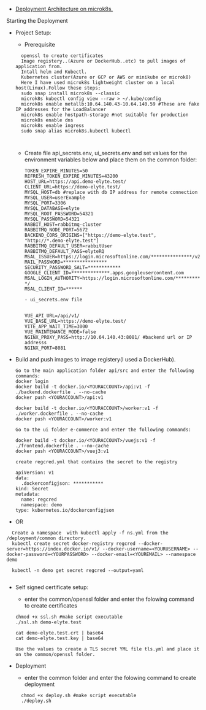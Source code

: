 

- [Deployment Architecture on microk8s.](./doc/architecture.png)

Starting the Deployment

- Project Setup:

  - Prerequisite

  ```
    openssl to create certificates
    Image registery..(Azure or DockerHub..etc) to pull images of application from.
    Intall helm and Kubectl. 
    Kubernetes cluster(Azure or GCP or AWS or minikube or microk8)
    Here I have used microk8s lightweight cluster on a local host(Linux).Follow these steps;
    sudo snap install microk8s --classic
    microk8s kubectl config view --raw > ~/.kube/config
    microk8s enable metallb:10.64.140.43-10.64.140.59 #These are fake IP addresses for the LoadBalancer
    microk8s enable hostpath-storage #not suitable for production
    microk8s enable dns
    microk8s enable ingress
    sudo snap alias microk8s.kubectl kubectl
   


  ```

  - Create file api_secrets.env, ui_secrets.env and set values for the environment variables below and place them on the common folder:

      ```
      TOKEN_EXPIRE_MINUTES=50
      REFRESH_TOKEN_EXPIRE_MINUTES=43200
      HOST_URL=https://api.demo-elyte.test/
      CLIENT_URL=https://demo-elyte.test/
      MYSQL_HOST=db #replace with db IP address for remote connection
      MYSQL_USER=userExample
      MYSQL_PORT=3306
      MYSQL_DATABASE=elyte
      MYSQL_ROOT_PASSWORD=54321
      MYSQL_PASSWORD=54321
      RABBIT_HOST=rabbitmq-cluster
      RABBITMQ_NODE_PORT=5672
      BACKEND_CORS_ORIGINS=["https://demo-elyte.test", "http://*.demo-elyte.test"]
      RABBITMQ_DEFAULT_USER=rabbitUser
      RABBITMQ_DEFAULT_PASS=elyteRQ
      MSAL_ISSUER=https://login.microsoftonline.com/***************/v2.0
      MAIL_PASSWORD=****************
      SECURITY_PASSWORD_SALT=************
      GOOGLE_CLIENT_ID=**************.apps.googleusercontent.com
      MSAL_LOGIN_AUTHORITY=https://login.microsoftonline.com/********** */
      MSAL_CLIENT_ID=******
    
      - ui_secrets.env file

     
      VUE_API_URL=/api/v1/
      VUE_BASE_URL=https://demo-elyte.test/
      VITE_APP_WAIT_TIME=3000
      VUE_MAINTENANCE_MODE=false
      NGINX_PROXY_PASS=http://10.64.140.43:8081/ #backend url or IP addresss
      NGINX_PORT=8081

      ```
- Build and push images to image registery(I used a DockerHub).

  ```
  Go to the main application folder api/src and enter the following commands:
  docker login
  docker build -t docker.io/<YOURACCOUNT>/api:v1 -f ./backend.dockerfile . --no-cache
  docker push <YOURACCOUNT>/api:v1

  docker build -t docker.io/<YOURACCOUNT>/worker:v1 -f ./worker.dockerfile . --no-cache
  docker push <YOURACCOUNT>/worker:v1

  Go to the ui folder e-commerce and enter the following commands:

  docker build -t docker.io/<YOURACCOUNT>/vuejs:v1 -f ./frontend.dockerfile . --no-cache
  docker push <YOURACCOUNT>/vuej3:v1

  create regcred.yml that contains the secret to the registry

  apiVersion: v1
  data:
    .dockerconfigjson: ***********
  kind: Secret
  metadata:
    name: regcred
    namespace: demo
  type: kubernetes.io/dockerconfigjson
-  OR
```
  Create a namespace  with kubectl apply -f ns.yml from the /deployment/common directory.
  kubectl create secret docker-registry regcred --docker-server=https://index.docker.io/v1/ --docker-username=<YOURUSERNAME> --docker-password=<YOURPASSWORD> --docker-email=<YOUREMAIL> --namespace demo

  kubectl -n demo get secret regcred --output=yaml


  ```

- Self signed certificate setup:

  - enter the common/openssl folder and enter the folowing command to create certificates

  ```
  chmod +x ssl.sh #make script executable
  ./ssl.sh demo-elyte.test

  cat demo-elyte.test.crt | base64
  cat demo-elyte.test.key | base64

  Use the values to create a TLS secret YML file tls.yml and place it on the common/openssl folder.
  
  ```
- Deployment
  - enter the common folder and enter the folowing command to create deployment
  ```
    chmod +x deploy.sh #make script executable
    ./deploy.sh

  ```

  